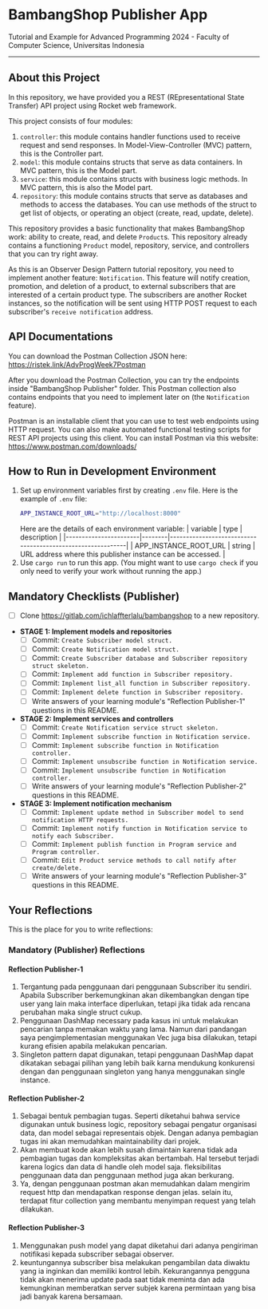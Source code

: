 # BambangShop Publisher App
Tutorial and Example for Advanced Programming 2024 - Faculty of Computer Science, Universitas Indonesia

---

## About this Project
In this repository, we have provided you a REST (REpresentational State Transfer) API project using Rocket web framework.

This project consists of four modules:
1.  `controller`: this module contains handler functions used to receive request and send responses.
    In Model-View-Controller (MVC) pattern, this is the Controller part.
2.  `model`: this module contains structs that serve as data containers.
    In MVC pattern, this is the Model part.
3.  `service`: this module contains structs with business logic methods.
    In MVC pattern, this is also the Model part.
4.  `repository`: this module contains structs that serve as databases and methods to access the databases.
    You can use methods of the struct to get list of objects, or operating an object (create, read, update, delete).

This repository provides a basic functionality that makes BambangShop work: ability to create, read, and delete `Product`s.
This repository already contains a functioning `Product` model, repository, service, and controllers that you can try right away.

As this is an Observer Design Pattern tutorial repository, you need to implement another feature: `Notification`.
This feature will notify creation, promotion, and deletion of a product, to external subscribers that are interested of a certain product type.
The subscribers are another Rocket instances, so the notification will be sent using HTTP POST request to each subscriber's `receive notification` address.

## API Documentations

You can download the Postman Collection JSON here: https://ristek.link/AdvProgWeek7Postman

After you download the Postman Collection, you can try the endpoints inside "BambangShop Publisher" folder.
This Postman collection also contains endpoints that you need to implement later on (the `Notification` feature).

Postman is an installable client that you can use to test web endpoints using HTTP request.
You can also make automated functional testing scripts for REST API projects using this client.
You can install Postman via this website: https://www.postman.com/downloads/

## How to Run in Development Environment
1.  Set up environment variables first by creating `.env` file.
    Here is the example of `.env` file:
    ```bash
    APP_INSTANCE_ROOT_URL="http://localhost:8000"
    ```
    Here are the details of each environment variable:
    | variable              | type   | description                                                |
    |-----------------------|--------|------------------------------------------------------------|
    | APP_INSTANCE_ROOT_URL | string | URL address where this publisher instance can be accessed. |
2.  Use `cargo run` to run this app.
    (You might want to use `cargo check` if you only need to verify your work without running the app.)

## Mandatory Checklists (Publisher)
-   [ ] Clone https://gitlab.com/ichlaffterlalu/bambangshop to a new repository.
-   **STAGE 1: Implement models and repositories**
    -   [ ] Commit: `Create Subscriber model struct.`
    -   [ ] Commit: `Create Notification model struct.`
    -   [ ] Commit: `Create Subscriber database and Subscriber repository struct skeleton.`
    -   [ ] Commit: `Implement add function in Subscriber repository.`
    -   [ ] Commit: `Implement list_all function in Subscriber repository.`
    -   [ ] Commit: `Implement delete function in Subscriber repository.`
    -   [ ] Write answers of your learning module's "Reflection Publisher-1" questions in this README.
-   **STAGE 2: Implement services and controllers**
    -   [ ] Commit: `Create Notification service struct skeleton.`
    -   [ ] Commit: `Implement subscribe function in Notification service.`
    -   [ ] Commit: `Implement subscribe function in Notification controller.`
    -   [ ] Commit: `Implement unsubscribe function in Notification service.`
    -   [ ] Commit: `Implement unsubscribe function in Notification controller.`
    -   [ ] Write answers of your learning module's "Reflection Publisher-2" questions in this README.
-   **STAGE 3: Implement notification mechanism**
    -   [ ] Commit: `Implement update method in Subscriber model to send notification HTTP requests.`
    -   [ ] Commit: `Implement notify function in Notification service to notify each Subscriber.`
    -   [ ] Commit: `Implement publish function in Program service and Program controller.`
    -   [ ] Commit: `Edit Product service methods to call notify after create/delete.`
    -   [ ] Write answers of your learning module's "Reflection Publisher-3" questions in this README.

## Your Reflections
This is the place for you to write reflections:

### Mandatory (Publisher) Reflections

#### Reflection Publisher-1
1. Tergantung pada penggunaan dari penggunaan Subscriber itu sendiri. Apabila Subscriber berkemungkinan akan dikembangkan dengan tipe user yang lain maka  interface diperlukan, tetapi jika tidak ada rencana perubahan maka single struct cukup.
2. Penggunaan DashMap necessary pada kasus ini untuk melakukan pencarian tanpa memakan waktu yang lama. Namun dari pandangan saya pengimplementasian menggunakan Vec juga bisa dilakukan, tetapi kurang efisien apabila melakukan pencarian.
3. Singleton pattern dapat digunakan, tetapi penggunaan DashMap dapat dikatakan sebagai pilihan yang lebih baik karna mendukung konkurensi dengan dan penggunaan singleton yang hanya menggunakan single instance.
#### Reflection Publisher-2
1. Sebagai bentuk pembagian tugas. Seperti diketahui bahwa service digunakan untuk business logic, repository sebagai pengatur organisasi data, dan model sebagai representais objek. Dengan adanya pembagian tugas ini akan memudahkan maintainability dari projek.
2. Akan membuat kode akan lebih susah dimaintain karena tidak ada pembagian tugas dan kompleksitas akan bertambah. Hal tersebut terjadi karena logics dan data di handle oleh model saja. fleksibilitas penggunaan data dan penggunaan method juga akan berkurang.
3. Ya, dengan penggunaan postman akan memudahkan dalam mengirim request http dan mendapatkan response dengan jelas. selain itu, terdapat fitur collection yang membantu menyimpan request yang telah dilakukan.

#### Reflection Publisher-3
1. Menggunakan push model yang dapat diketahui dari adanya pengiriman notifikasi  kepada subscriber sebagai observer.
2. keuntungannya subscriber bisa melakukan pengambilan data diwaktu yang ia inginkan dan memiliki kontrol lebih. Kekurangannya pengguna tidak akan menerima update pada saat tidak  meminta dan ada kemungkinan memberatkan server subjek karena permintaan yang bisa jadi banyak karena bersamaan.